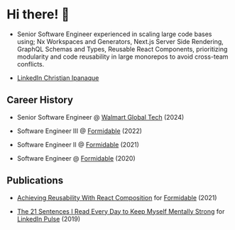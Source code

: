 # Hi there! 👋

- Senior Software Engineer experienced in scaling large code bases using; Nx Workspaces and Generators, Next.js Server Side Rendering, GraphQL Schemas and Types, Reusable React Components, prioritizing modularity and code reusability in large monorepos to avoid cross-team conflicts.

- [LinkedIn Christian Ipanaque](https://www.linkedin.com/in/christianmartinipanaque/)

## Career History

- Senior Software Engineer @ [Walmart Global Tech](https://tech.walmart.com/content/walmart-global-tech/en_us.html) (2024)

- Software Engineer III @ [Formidable](https://formidable.com) (2022)

- Software Engineer II @ [Formidable](https://formidable.com) (2021)

- Software Engineer @ [Formidable](https://formidable.com) (2020)

## Publications

- [Achieving Reusability With React Composition](https://formidable.com/blog/2021/react-composition/) for [Formidable](https://formidable.com) (2021)

- [The 21 Sentences I Read Every Day to Keep Myself Mentally Strong](https://www.linkedin.com/pulse/21-sentences-i-read-every-day-keep-myself-mentally-strong-ipanaque) for [LinkedIn Pulse](https://www.linkedin.com/company/pulse-news/) (2019)
